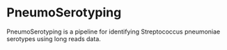# PneumoSerotyping
PneumoSerotyping is a pipeline for identifying Streptococcus pneumoniae serotypes using long reads data. 
